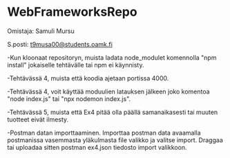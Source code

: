 # WebFrameworksRepo

Omistaja: Samuli Mursu

S.posti: t9musa00@students.oamk.fi


-Kun kloonaat repositoryn, muista ladata node_modulet komennolla "npm install" jokaiselle tehtävälle tai npm ei käynnisty.

-Tehtävässä 4, muista että koodia ajetaan portissa 4000.

-Tehtävässä 4, voit käyttää moduulien latauksen jälkeen joko komentoa "node index.js" tai "npx nodemon index.js".

-Tehtävässä 5, muista että Ex4 pitää olla päällä samanaikasesti tai muuten tuotteet eivät ilmesty.

-Postman datan importtaaminen. Importtaa postman data avaamalla postmanissa vasemmasta yläkulmasta file valikko ja valitse
import. Draggaa tai uploadaa sitten postman ex4.json tiedosto import valikkoon. 



